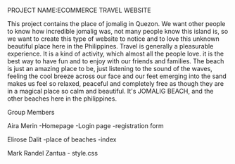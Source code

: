 PROJECT NAME:ECOMMERCE TRAVEL WEBSITE

This project contains the place of jomalig in Quezon. We want other people to know how incredible jomalig was, not many people know this island is, so we want to create this type of website to notice and to love this unknown beautiful place here in the Philippines. Travel is generally a pleasurable experience. It is a kind of activity, which almost all the people love. it is the best way to have fun and to enjoy with our friends and families. The beach is just an amazing place to be, just listening to the sound of the waves, feeling the cool breeze across our face and our feet emerging into the sand makes us feel so relaxed, peaceful and completely free as though they are in a magical place so calm and beautiful. It's JOMALIG BEACH, and the other beaches here in the philippines.
 
Group Members

Aira Merin
    -Homepage
    -Login page
    -registration form


Elirose Dalit
    -place of beaches
    -index
    
Mark Randel Zantua
    - style.css


